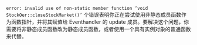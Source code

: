 `error: invalid use of non-static member function ‘void StockOer::closeStockMarket()’`
个错误表明你正在尝试使用非静态成员函数作为函数指针，并将其赋值给 Eventhandler 的 update 成员。要解决这个问题，你需要将非静态成员函数改为静态成员函数，或者使用一个具有实例对象的普通函数来代替。

